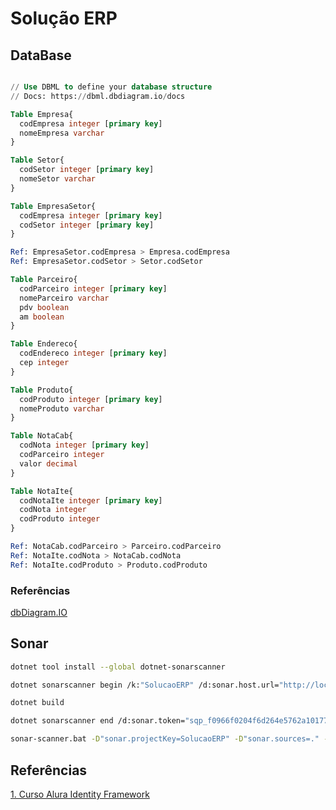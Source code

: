 # Solução ERP

## DataBase

```sql

// Use DBML to define your database structure
// Docs: https://dbml.dbdiagram.io/docs

Table Empresa{
  codEmpresa integer [primary key]
  nomeEmpresa varchar
}

Table Setor{
  codSetor integer [primary key]
  nomeSetor varchar
}

Table EmpresaSetor{
  codEmpresa integer [primary key]
  codSetor integer [primary key]
}

Ref: EmpresaSetor.codEmpresa > Empresa.codEmpresa
Ref: EmpresaSetor.codSetor > Setor.codSetor

Table Parceiro{
  codParceiro integer [primary key]
  nomeParceiro varchar
  pdv boolean
  am boolean
}

Table Endereco{
  codEndereco integer [primary key]
  cep integer
}

Table Produto{
  codProduto integer [primary key]
  nomeProduto varchar
}

Table NotaCab{
  codNota integer [primary key]
  codParceiro integer
  valor decimal
}

Table NotaIte{
  codNotaIte integer [primary key]
  codNota integer
  codProduto integer
}

Ref: NotaCab.codParceiro > Parceiro.codParceiro
Ref: NotaIte.codNota > NotaCab.codNota
Ref: NotaIte.codProduto > Produto.codProduto
```

### Referências

[dbDiagram.IO](https://dbdiagram.io/)

## Sonar

```sh
dotnet tool install --global dotnet-sonarscanner
```

```sh
dotnet sonarscanner begin /k:"SolucaoERP" /d:sonar.host.url="http://localhost:9000"  /d:sonar.token="sqp_f0966f0204f6d264e5762a1017755fd2740e7fc6"
```

```sh
dotnet build
```

```sh
dotnet sonarscanner end /d:sonar.token="sqp_f0966f0204f6d264e5762a1017755fd2740e7fc6"
```

```sh
sonar-scanner.bat -D"sonar.projectKey=SolucaoERP" -D"sonar.sources=." -D"sonar.host.url=http://localhost:9000" -D"sonar.token=sqp_f0966f0204f6d264e5762a1017755fd2740e7fc6"
```


## Referências

[1. Curso Alura Identity Framework](https://github.com/alura-cursos/alura-identity/tree/Aula-5)